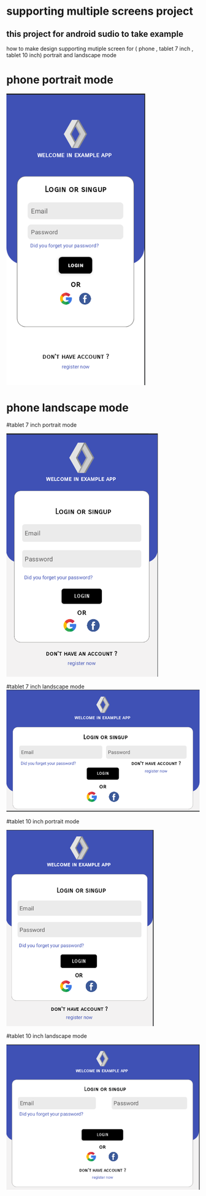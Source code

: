 # supporting multiple screens project
## this project for android sudio to take example
how to make design supporting mutiple screen for ( phone , tablet 7 inch , tablet 10 inch) portrait and landscape mode

# phone portrait mode

![GitHub Logo](https://github.com/engmahmoudatallah/supporting_multiple_screens/blob/master/main.PNG)

# phone landscape mode

#tablet 7 inch portrait mode

![GitHub Logo](https://github.com/engmahmoudatallah/supporting_multiple_screens/blob/master/sw600dp.PNG)

#tablet 7 inch landscape mode
![GitHub Logo](https://github.com/engmahmoudatallah/supporting_multiple_screens/blob/master/sw600dp_land.PNG)

#tablet 10 inch portrait mode

![GitHub Logo](https://github.com/engmahmoudatallah/supporting_multiple_screens/blob/master/sw720dp.PNG)

#tablet 10 inch landscape mode

![GitHub Logo](https://github.com/engmahmoudatallah/supporting_multiple_screens/blob/master/sw720dp_land.PNG)

